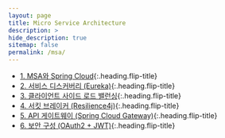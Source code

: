 ```yaml
---
layout: page
title: Micro Service Architecture
description: >
hide_description: true
sitemap: false
permalink: /msa/ 
---
```



* [1. MSA와 Spring Cloud]{:.heading.flip-title}
* [2. 서비스 디스커버리 (Eureka)]{:.heading.flip-title}
* [3. 클라이언트 사이드 로드 밸런싱]{:.heading.flip-title}
* [4. 서킷 브레이커 (Resilience4j)]{:.heading.flip-title}
* [5. API 게이트웨이 (Spring Cloud Gateway)]{:.heading.flip-title}
* [6. 보안 구성 (OAuth2 + JWT)]{:.heading.flip-title}


[1. MSA와 Spring Cloud]: 1.md
[2. 서비스 디스커버리 (Eureka)]: 2.md
[3. 클라이언트 사이드 로드 밸런싱]: 3.md
[4. 서킷 브레이커 (Resilience4j)]: 4.md
[5. API 게이트웨이 (Spring Cloud Gateway)]: 5.md
[6. 보안 구성 (OAuth2 + JWT)]: 6.md